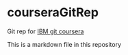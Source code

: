 # courseraGitRep

Git rep for [IBM git coursera](https://www.coursera.org/learn/getting-started-with-git-and-github/ungradedWidget/OanRG/hands-on-lab-github-sign-up-and-create-repo)

This is a markdown file in this repository
